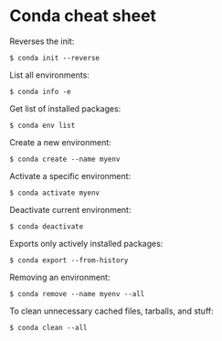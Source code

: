 # Conda cheat sheet

Reverses the init:
```
$ conda init --reverse
```

List all environments:
```
$ conda info -e
```

Get list of installed packages:
```
$ conda env list
```

Create a new environment:
```
$ conda create --name myenv
```

Activate a specific environment:
```
$ conda activate myenv
```

Deactivate current environment:
```
$ conda deactivate
```

Exports only actively installed packages:
```
$ conda export --from-history
```

Removing an environment:
```
$ conda remove --name myenv --all
```

To clean unnecessary cached files, tarballs, and stuff:
```
$ conda clean --all
```
